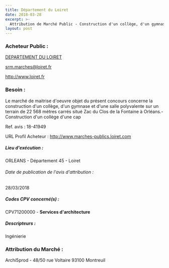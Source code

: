 ```yaml
---
title: Département du Loiret
date: 2018-03-28
excerpt: >-
  Attribution de Marché Public - Construction d'un collège, d'un gymnase et d'une Salle Polyvalente à Orleans (45) - Concours Restreint de Maitrise d'oeuvre sur Aps
layout: post
---
```


### Acheteur Public : 
<a href="/acheteur-137/siren-224500017"> DEPARTEMENT DU LOIRET</a><br/>



srm.marches@loiret.fr


http://www.loiret.fr
### Besoin :

Le marché de maitrise d'oeuvre objet du présent concours concerne la construction d'un collège, d'un gymnase et d'une salle polyvalente sur un terrain de 22 568 mètres carrés situé Zac du Clos de la Fontaine à Orléans.- Construction d'un collège d'une cap

Ref. avis : 18-41949

URL Profil Acheteur : http://www.marches-publics.loiret.com

##### Lieu d'exécution :

ORLEANS - Département 45 - Loiret

###### Date de publication de l'avis d'attribution : 
28/03/2018

##### Codes CPV concerné(s) :
CPV71200000 - **Services d'architecture** <br/>

##### Descripteurs :
Ingénierie <br/>

### Attribution du Marché :
Archi5prod - 48/50 rue Voltaire 93100 Montreuil <br/>
